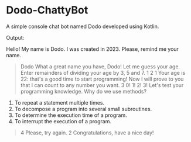 # Dodo-ChattyBot
A simple console chat bot named Dodo developed using Kotlin.

Output:

Hello! My name is Dodo.
I was created in 2023.
Please, remind me your name.
> Dodo
What a great name you have, Dodo!
Let me guess your age.
Enter remainders of dividing your age by 3, 5 and 7.
> 1
> 2
> 1
Your age is 22: that's a good time to start programming!
Now I will prove to you that I can count to any number you want.
> 3
0!
1!
2!
3!
Let's test your programming knowledge.
Why do we use methods?
1. To repeat a statement multiple times.
2. To decompose a program into several small subroutines.
3. To determine the execution time of a program.
4. To interrupt the execution of a program.
> 4
Please, try again.
> 2
Congratulations, have a nice day!
